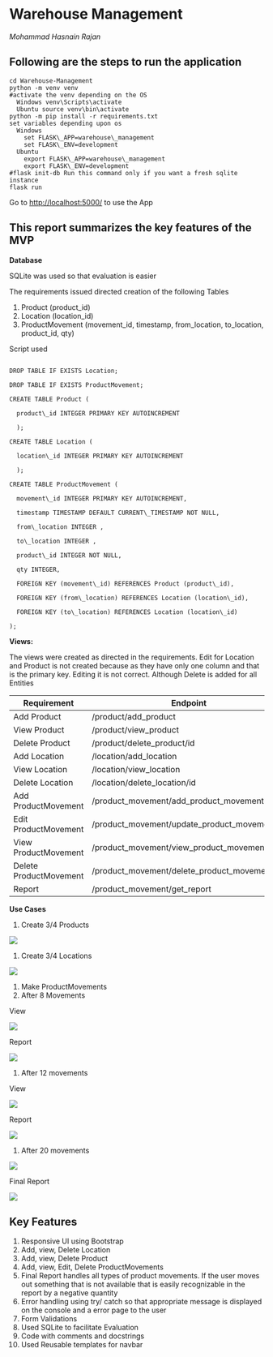 # **Warehouse Management**

_Mohammad Hasnain Rajan_

## **Following are the steps to run the application**

```git clone [https://github.com/hasnain2808/Warehouse-Management](https://github.com/hasnain2808/Warehouse-Management)
cd Warehouse-Management
python -m venv venv
#activate the venv depending on the OS
  Windows venv\Scripts\activate
  Ubuntu source venv\bin\activate
python -m pip install -r requirements.txt
set variables depending upon os
  Windows
    set FLASK\_APP=warehouse\_management
    set FLASK\_ENV=development
  Ubuntu
    export FLASK\_APP=warehouse\_management
    export FLASK\_ENV=development
#flask init-db Run this command only if you want a fresh sqlite instance
flask run
```

Go to [http://localhost:5000/](http://localhost:5000/) to use the App

## **This report summarizes the key features of the MVP**

**Database**

SQLite was used so that evaluation is easier

The requirements issued directed creation of the following Tables

1. Product (product\_id)
2. Location (location\_id)
3. ProductMovement (movement\_id, timestamp, from\_location, to\_location, product\_id, qty)

Script used

```DROP TABLE IF EXISTS Product;

DROP TABLE IF EXISTS Location;

DROP TABLE IF EXISTS ProductMovement;

CREATE TABLE Product (

  product\_id INTEGER PRIMARY KEY AUTOINCREMENT

  );

CREATE TABLE Location (

  location\_id INTEGER PRIMARY KEY AUTOINCREMENT

  );

CREATE TABLE ProductMovement (

  movement\_id INTEGER PRIMARY KEY AUTOINCREMENT,

  timestamp TIMESTAMP DEFAULT CURRENT\_TIMESTAMP NOT NULL,

  from\_location INTEGER ,

  to\_location INTEGER ,

  product\_id INTEGER NOT NULL,

  qty INTEGER,

  FOREIGN KEY (movement\_id) REFERENCES Product (product\_id),

  FOREIGN KEY (from\_location) REFERENCES Location (location\_id),

  FOREIGN KEY (to\_location) REFERENCES Location (location\_id)

);
```
**Views:**

The views were created as directed in the requirements. Edit for Location and Product is not created because as they have only one column and that is the primary key. Editing it is not correct. Although Delete is added for all Entities

| **Requirement** | **Endpoint** |
| --- | --- |
| Add Product | /product/add\_product |
| View Product | /product/view\_product |
| Delete Product | /product/delete\_product/id |
| Add Location | /location/add\_location |
| View Location | /location/view\_location |
| Delete Location | /location/delete\_location/id |
| Add ProductMovement | /product\_movement/add\_product\_movement |
| Edit ProductMovement | /product\_movement/update\_product\_movement/id |
| View ProductMovement | /product\_movement/view\_product\_movement |
| Delete ProductMovement | /product\_movement/delete\_product\_movement/1 |
| Report | /product\_movement/get\_report |

**Use Cases**

1. Create 3/4 Products

![](images/view_product.png)

1. Create 3/4 Locations

![](images/view_location.png)

1. Make ProductMovements
  1. After 8 Movements

View

![](images/after_8_movements.png)

Report

![](images/after_8_movements_report.png)

  1. After 12 movements

View

![](images/after_12_movements.png)

Report

![](images/after_12_movements_report.png)

  1. After 20 movements

![](images/after_20_movements.png)

Final Report

![](images/after_20_movements_report.png)

## **Key Features**

1. Responsive UI using Bootstrap
2. Add, view, Delete Location
3. Add, view, Delete Product
4. Add, view, Edit, Delete ProductMovements
5. Final Report handles all types of product movements. If the user moves out something that is not available that is easily recognizable in the report by a negative quantity
6. Error handling using try/ catch so that appropriate message is displayed on the console and a error page to the user
7. Form Validations
8. Used SQLite to facilitate Evaluation
9. Code with comments and docstrings
10. Used Reusable templates for navbar
